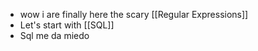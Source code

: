 - wow i are finally here the scary [[Regular Expressions]]
- Let's start with [[SQL]]
- Sql me da miedo